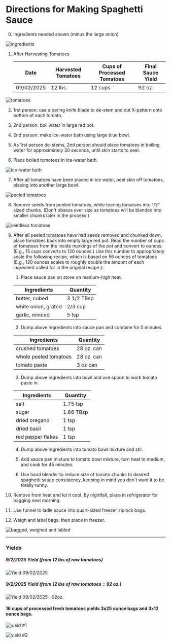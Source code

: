 # Directions for Making Spaghetti Sauce

0. Ingredients needed shown (minus the large onion)

![ingredients](./pics/00.png "Ingredients")

1. After Harvesting Tomatoes 

   |     Date     |  Harvested Tomatoes  | Cups of Processed Tomatoes | Final Sauce Yield |
   |--------------|----------------------|----------------------------|-------------------|
   |  09/02/2025  |       12 lbs.        |         12 cups            |       92 oz.      |


![tomatoes](./pics/01.png "Tomatoes")

2. 1rst person: use a paring knife blade to de-stem and cut X-pattern onto bottom of each tomato.

3. 2nd person: boil water in large red pot.
4. 2nd person: make ice-water bath using large blue bowl.
5. As 1rst person de-stems, 2nd person should place tomatoes in boiling water for approximately 30 seconds, until skin starts to peel.
6. Place boiled tomatoes in ice-water bath.

![ice-water bath](./pics/02.png "Ice-water Bath")

7. After all tomatoes have been placed in ice water, peel skin off tomatoes, placing into another large bowl.

![peeled tomatoes](./pics/03.png "Peeled Tomatoes")

8. Remove seeds from peeled tomatoes, while tearing tomatoes into 1/2" sized chunks. (Don't obsess over size as tomatoes will be blended into smaller chunks later in the process.)

![seedless tomatoes](./pics/04.png "Seedless Tomatoes")

9. After all peeled tomatoes have had seeds removed and chunked down, place tomatoes back into empty large red pot. Read the number of cups of tomatoes from the inside markings of the pot and convert to ounces. (E.g., 15 cups converts to 120 ounces.) Use this number to appropriately scale the following recipe, which is based on 56 ounces of tomatoes (E.g., 120 ounces scales to roughly double the amount of each ingredient called for in the original recipe.):

   1. Place sauce pan on stove on medium-high heat.
   
   |     Ingredients     |  Quantity  |
   |---------------------|------------|
   | butter, cubed       | 3 1/2 TBsp | 
   | white onion, grated | 2/3 cup    |
   | garlic, minced      | 5 tsp      |

   2. Dump above ingredients into sauce pan and combine for 5 minutes.
   
   |      Ingredients      |  Quantity  |
   |-----------------------|------------|
   | crushed tomatoes      | 28 oz. can | 
   | whole peeled tomatoes | 28 oz. can |
   | tomato paste          | 3   oz can |

   3. Dump above ingredients into bowl and use spoon to work tomato paste in.

   |      Ingredients      |  Quantity  |
   |-----------------------|------------|
   | salt                  | 1.75 tsp   | 
   | sugar                 | 1.66 TBsp  |
   | dried oregano         | 1 tsp      |
   | dried basil           | 1 tsp      |
   | red pepper flakes     | 1 tsp      |

   4. Dump above ingredients into tomato bowl mixture and stir.

   5. Add sauce pan mixture to tomato bowl mixture, turn heat to medium, and cook for 45 minutes.

   6. Use hand blender to reduce size of tomato chunks to desired spaghetti sauce consistency, keeping in mind you don't want it to be totally runny.

10. Remove from heat and let it cool. By nightfall, place in refrigerator for bagging next morning.

11. Use funnel to ladle sauce into quart-sized freezer ziplock bags. 

12. Weigh and label bags, then place in freezer.

![bagged, weighed and labled](./pics/05.png "Bagged, Weighed and Labled")

--- 

### Yields

##### 9/2/2025 Yield (from 12 lbs of raw tomatoes)

![Yield 09/02/2025](./pics/08.png "Yield 09/02/2025")

##### 9/2/2025 Yield (from 12 lbs of raw tomatoes = 92 oz.)

![Yield 09/02/2025--92oz.](./pics/09.png "Yield 09/02/2025--92oz.")


#### 16 cups of processed fresh tomatoes yields 3x25 ounce bags and 3x12 ounce bags.

![yield #1](./pics/06.png "Yield #1")


![yield #2](./pics/07.png "Yield #2")